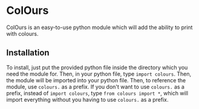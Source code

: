# ColOurs
ColOurs is an easy-to-use python module which will add the ability to print with colours.
## Installation
To install, just put the provided python file inside the directory which you need the module for. Then, in your python file, type `import colours`. Then, the module will be imported into your python file. Then, to reference the module, use `colours.` as a prefix.
If you don't want to use `colours.` as a prefix, instead of `import colours`, type `from colours import *`, which will import everything without you having to use `colours.` as a prefix.
